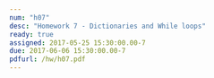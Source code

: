 ```yaml
---
num: "h07"
desc: "Homework 7 - Dictionaries and While loops"
ready: true
assigned: 2017-05-25 15:30:00.00-7
due: 2017-06-06 15:30:00.00-7
pdfurl: /hw/h07.pdf
---
```

